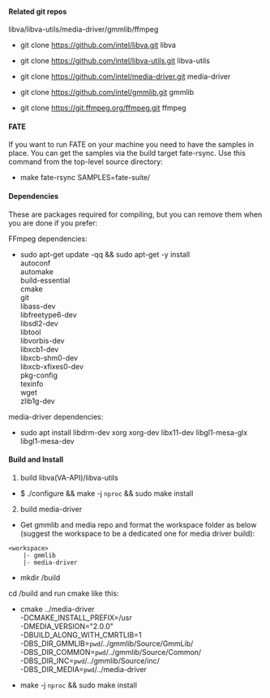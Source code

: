 

#### Related git repos

libva/libva-utils/media-driver/gmmlib/ffmpeg

* git clone https://github.com/intel/libva.git libva

* git clone https://github.com/intel/libva-utils.git libva-utils

* git clone https://github.com/intel/media-driver.git media-driver

* git clone https://github.com/intel/gmmlib.git gmmlib

* git clone https://git.ffmpeg.org/ffmpeg.git ffmpeg

####  FATE

If you want to run FATE on your machine you need to have the samples in place. You can get the samples via the build target fate-rsync. Use this command from the top-level source directory:

* make fate-rsync SAMPLES=fate-suite/

#### Dependencies

 These are packages required for compiling, but you can remove them when you are done if you prefer:

FFmpeg dependencies:

* sudo apt-get update -qq && sudo apt-get -y install \
  autoconf \
  automake \
  build-essential \
  cmake \
  git \
  libass-dev \
  libfreetype6-dev \
  libsdl2-dev \
  libtool \
  libvorbis-dev \
  libxcb1-dev \
  libxcb-shm0-dev \
  libxcb-xfixes0-dev \
  pkg-config \
  texinfo \
  wget \
  zlib1g-dev

media-driver dependencies:

* sudo apt install libdrm-dev xorg xorg-dev libx11-dev libgl1-mesa-glx libgl1-mesa-dev

####  Build and Install

1. build libva(VA-API)/libva-utils

* $ ./configure && make -j `nproc` && sudo make install

2. build media-driver

* Get gmmlib and media repo and format the workspace folder as below (suggest the workspace to be a dedicated one for media driver build):

```
<workspace>
    |- gmmlib
    |- media-driver
```

* mkdir <workspace>/build

cd <workspace>/build and run cmake like this:

* cmake ../media-driver \
    -DCMAKE_INSTALL_PREFIX=/usr \
    -DMEDIA_VERSION="2.0.0" \
    -DBUILD_ALONG_WITH_CMRTLIB=1 \
    -DBS_DIR_GMMLIB=`pwd`/../gmmlib/Source/GmmLib/ \
    -DBS_DIR_COMMON=`pwd`/../gmmlib/Source/Common/ \
    -DBS_DIR_INC=`pwd`/../gmmlib/Source/inc/ \
    -DBS_DIR_MEDIA=`pwd`/../media-driver

 * make -j `nproc` && sudo make install
